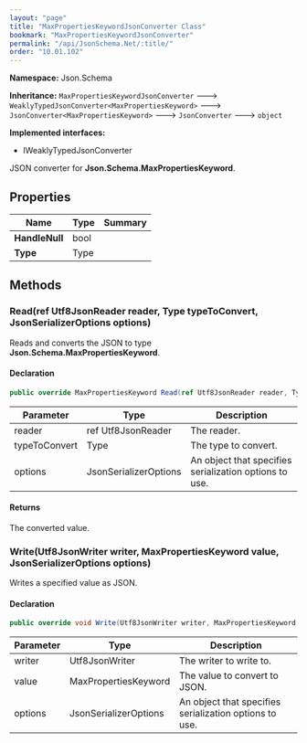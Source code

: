 ```yaml
---
layout: "page"
title: "MaxPropertiesKeywordJsonConverter Class"
bookmark: "MaxPropertiesKeywordJsonConverter"
permalink: "/api/JsonSchema.Net/:title/"
order: "10.01.102"
---
```

**Namespace:** Json.Schema

**Inheritance:**
`MaxPropertiesKeywordJsonConverter`
 🡒 
`WeaklyTypedJsonConverter<MaxPropertiesKeyword>`
 🡒 
`JsonConverter<MaxPropertiesKeyword>`
 🡒 
`JsonConverter`
 🡒 
`object`

**Implemented interfaces:**

- IWeaklyTypedJsonConverter

JSON converter for **Json.Schema.MaxPropertiesKeyword**.

## Properties

| Name | Type | Summary |
|---|---|---|
| **HandleNull** | bool |  |
| **Type** | Type |  |

## Methods

### Read(ref Utf8JsonReader reader, Type typeToConvert, JsonSerializerOptions options)

Reads and converts the JSON to type **Json.Schema.MaxPropertiesKeyword**.

#### Declaration

```c#
public override MaxPropertiesKeyword Read(ref Utf8JsonReader reader, Type typeToConvert, JsonSerializerOptions options)
```

| Parameter | Type | Description |
|---|---|---|
| reader | ref Utf8JsonReader | The reader. |
| typeToConvert | Type | The type to convert. |
| options | JsonSerializerOptions | An object that specifies serialization options to use. |


#### Returns

The converted value.

### Write(Utf8JsonWriter writer, MaxPropertiesKeyword value, JsonSerializerOptions options)

Writes a specified value as JSON.

#### Declaration

```c#
public override void Write(Utf8JsonWriter writer, MaxPropertiesKeyword value, JsonSerializerOptions options)
```

| Parameter | Type | Description |
|---|---|---|
| writer | Utf8JsonWriter | The writer to write to. |
| value | MaxPropertiesKeyword | The value to convert to JSON. |
| options | JsonSerializerOptions | An object that specifies serialization options to use. |


